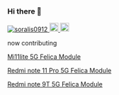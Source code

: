 ### Hi there 👋

<p align="left"> 
  <a href="https://github.com/yutkat/soralis0912/">
    <img src="https://komarev.com/ghpvc/?username=soralis0912" alt="soralis0912" />
  </a>
  <a href="http://twitter.com/soralis_0912">
    <img height="20" src="https://img.shields.io/twitter/follow/soralis_0912?label=Twitter&logo=twitter&style=flat" />
  </a>
  <a href="https://github.com/yutkat">
    <img height="20" src="https://img.shields.io/github/followers/soralis0912?label=follow&logo=github&style=flat" />
  </a>
</p>

now contributing

[Mi11lite 5G Felica Module](https://github.com/soralis0912/magisk-module-renoir-jp-felica)

[Redmi note 11 Pro 5G Felica Module](https://github.com/soralis0912/magisk-module-veux-jp-felica)

[Redmi note 9T 5G Felica Module](https://github.com/soralis0912/magisk-module-canong-jp-felica)
